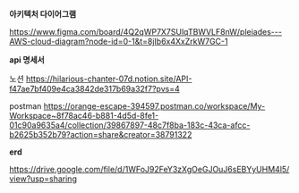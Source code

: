 **아키텍처 다이어그램**

https://www.figma.com/board/4Q2qWP7X7SUlqTBWVLF8nW/pleiades---AWS-cloud-diagram?node-id=0-1&t=8jIb6x4XxZrkW7GC-1

**api 명세서**

노션
https://hilarious-chanter-07d.notion.site/API-f47ae7bf409e4ca3842de317b69a32f7?pvs=4

postman
https://orange-escape-394597.postman.co/workspace/My-Workspace~8f78ac46-b881-4d5d-8fe1-01c90a9635a4/collection/39867897-48c7f8ba-183c-43ca-afcc-b2625b352b79?action=share&creator=38791322

**erd**

https://drive.google.com/file/d/1WFoJ92FeY3zXgOeGJOuJ6sEBYyUHM4l5/view?usp=sharing
